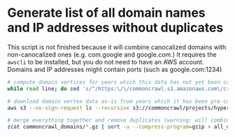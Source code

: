 

# Generate list of all domain names and IP addresses without duplicates

This script is not finished because it will combine canocalized domains with non-canocalized ones (e.g. com.google and google.com.) It requires the `awscli` to be installed, but you do not need to have an AWS account. Domains and IP addresses might contain ports (such as google.com:1234)

```bash
# compute domain vertices for years which this data has not yet been computed
while read line; do sed 's/^/https:\/\/commoncrawl.s3.amazonaws.com\/crawl-data\//' | sed 's/$/\/cc-index\.paths\.gz/' | xargs -I{} sh -c 'curl {}' | gzip -d | sed 's/^/https:\/\/commoncrawl.s3.amazonaws.com\//' | xargs -I{} sh -c 'curl {} | gzip -d | cut -d '"'"' '"'"' -f 1 | cut -d '"'"')'"'"' -f 1 | sort -u --compress-program=gzip | tr '","' '"."' >> commoncrawl_domains/domain_names_'"$line"'.txt'; sort -u -o "commoncrawl_domains/domain_names_$line.txt" "commoncrawl_domains/domain_names_$line.txt"; gzip "commoncrawl_domains/domain_names_$line.txt"; done < <(curl https://index.commoncrawl.org/collinfo.json | jq -r .[].id | tail -n 44)

# download domain vertex data as-is from years which it has been pre-computed
aws s3 --no-sign-request ls --recursive s3://commoncrawl/projects/hyperlinkgraph/ | grep -F "domain-vertices.txt.gz" | cut -d " " -f 5- | sed 's/^/https:\/\/commoncrawl.s3.amazonaws.com\//' | xargs -I{} sh -c 'curl -sL {} | gzip -d | cut -f 2 | sort -u --compress-program=gzip | gzip >> test/c_domain_names_$(basename {})';

# merge everything together and remove duplicates (warning: will combine canocalized and non-canocalized versions together)
zcat commoncrawl_domains/*.gz | sort -u --compress-program=gzip > all_domains.txt;
```
